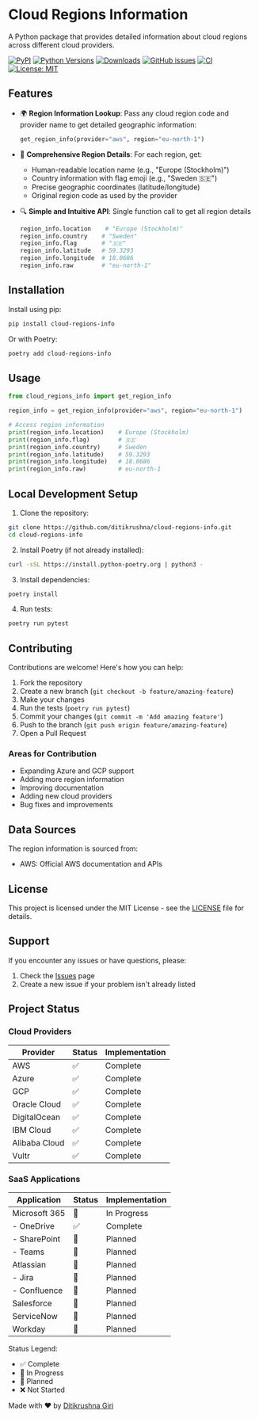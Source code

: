 # Cloud Regions Information

A Python package that provides detailed information about cloud regions across different cloud providers.

[![PyPI](https://img.shields.io/pypi/v/cloud-regions-info.svg)](https://pypi.org/project/cloud-regions-info/)
[![Python Versions](https://img.shields.io/pypi/pyversions/cloud-regions-info.svg)](https://pypi.org/project/cloud-regions-info/)
[![Downloads](https://img.shields.io/pypi/dm/cloud-regions-info.svg)](https://pypi.org/project/cloud-regions-info/)
[![GitHub issues](https://img.shields.io/github/issues/ditikrushna/cloud-regions-info.svg)](https://github.com/ditikrushna/cloud-regions-info/issues)
[![CI](https://github.com/ditikrushna/cloud-regions-info/actions/workflows/publish.yml/badge.svg)](https://github.com/ditikrushna/cloud-regions-info/actions)
[![License: MIT](https://img.shields.io/badge/License-MIT-yellow.svg)](https://opensource.org/licenses/MIT)

## Features

- 🌍 **Region Information Lookup**: Pass any cloud region code and provider name to get detailed geographic information:
  ```python
  get_region_info(provider="aws", region="eu-north-1")
  ```

- 📍 **Comprehensive Region Details**: For each region, get:
  - Human-readable location name (e.g., "Europe (Stockholm)")
  - Country information with flag emoji (e.g., "Sweden 🇸🇪")
  - Precise geographic coordinates (latitude/longitude)
  - Original region code as used by the provider

- 🔍 **Simple and Intuitive API**: Single function call to get all region details
  ```python
  region_info.location    # "Europe (Stockholm)"
  region_info.country    # "Sweden"
  region_info.flag       # "🇸🇪"
  region_info.latitude   # 59.3293
  region_info.longitude  # 18.0686
  region_info.raw        # "eu-north-1"
  ```

## Installation

Install using pip:
```bash
pip install cloud-regions-info
```

Or with Poetry:
```bash
poetry add cloud-regions-info
```

## Usage

```python
from cloud_regions_info import get_region_info

region_info = get_region_info(provider="aws", region="eu-north-1")

# Access region information
print(region_info.location)    # Europe (Stockholm)
print(region_info.flag)        # 🇸🇪
print(region_info.country)     # Sweden
print(region_info.latitude)    # 59.3293
print(region_info.longitude)   # 18.0686
print(region_info.raw)         # eu-north-1
```
## Local Development Setup

1. Clone the repository:
```bash
git clone https://github.com/ditikrushna/cloud-regions-info.git
cd cloud-regions-info
```

2. Install Poetry (if not already installed):
```bash
curl -sSL https://install.python-poetry.org | python3 -
```

3. Install dependencies:
```bash
poetry install
```

4. Run tests:
```bash
poetry run pytest
```

## Contributing

Contributions are welcome! Here's how you can help:

1. Fork the repository
2. Create a new branch (`git checkout -b feature/amazing-feature`)
3. Make your changes
4. Run the tests (`poetry run pytest`)
5. Commit your changes (`git commit -m 'Add amazing feature'`)
6. Push to the branch (`git push origin feature/amazing-feature`)
7. Open a Pull Request

### Areas for Contribution

- Expanding Azure and GCP support
- Adding more region information
- Improving documentation
- Adding new cloud providers
- Bug fixes and improvements

## Data Sources

The region information is sourced from:
- AWS: Official AWS documentation and APIs

## License

This project is licensed under the MIT License - see the [LICENSE](LICENSE) file for details.

## Support

If you encounter any issues or have questions, please:
1. Check the [Issues](https://github.com/yourusername/cloud-regions-info/issues) page
2. Create a new issue if your problem isn't already listed

## Project Status

### Cloud Providers
| Provider | Status | Implementation |
|----------|--------|----------------|
| AWS      | ✅     | Complete       |
| Azure    | ✅     | Complete       |
| GCP      | ✅     | Complete       |
| Oracle Cloud | ✅  | Complete      |
| DigitalOcean | ✅  | Complete      |
| IBM Cloud    | ✅  | Complete      |
| Alibaba Cloud| ✅  | Complete      |
| Vultr        | ✅  | Complete      |

### SaaS Applications
| Application | Status | Implementation |
|-------------|--------|----------------|
| Microsoft 365 | 🚧   | In Progress    |
| - OneDrive   | ✅   | Complete       |
| - SharePoint | 📅   | Planned        |
| - Teams      | 📅   | Planned        |
| Atlassian    | 📅   | Planned        |
| - Jira       | 📅   | Planned        |
| - Confluence | 📅   | Planned        |
| Salesforce   | 📅   | Planned        |
| ServiceNow   | 📅   | Planned        |
| Workday      | 📅   | Planned        |

Status Legend:
- ✅ Complete
- 🚧 In Progress
- 📅 Planned
- ❌ Not Started

Made with ❤️ by [Ditikrushna Giri](https://ditikrushna.xyz/)
